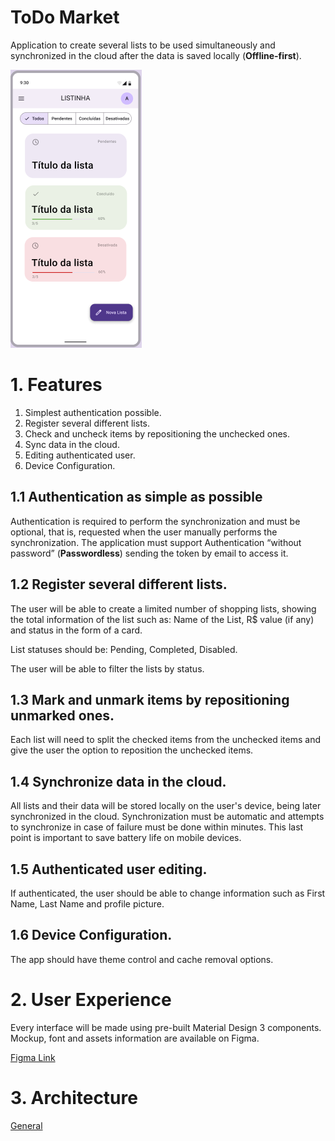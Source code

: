 # ToDo Market

Application to create several lists to be used simultaneously and synchronized in the cloud after the data is saved locally (**Offline-first**).

![image](app.png)

# 1. Features

1. Simplest authentication possible.
2. Register several different lists.
3. Check and uncheck items by repositioning the unchecked ones.
4. Sync data in the cloud.
5. Editing authenticated user.
6. Device Configuration.

## 1.1 Authentication as simple as possible

Authentication is required to perform the synchronization and must be optional, that is, requested when the user manually performs the synchronization.
The application must support Authentication “without password” (**Passwordless**) sending the token by email to access it.

## 1.2 Register several different lists.

The user will be able to create a limited number of shopping lists, showing the total information of the list such as: Name of the List, R$ value (if any) and status in the form of a card.

List statuses should be: Pending, Completed, Disabled.

The user will be able to filter the lists by status.

## 1.3 Mark and unmark items by repositioning unmarked ones.

Each list will need to split the checked items from the unchecked items and give the user the option to reposition the unchecked items.

## 1.4 Synchronize data in the cloud.

All lists and their data will be stored locally on the user's device, being later synchronized in the cloud. Synchronization must be automatic and attempts to synchronize in case of failure must be done within minutes. This last point is important to save battery life on mobile devices.

## 1.5 Authenticated user editing.

If authenticated, the user should be able to change information such as First Name, Last Name and profile picture.

## 1.6 Device Configuration.

The app should have theme control and cache removal options.

# 2. User Experience

Every interface will be made using pre-built Material Design 3 components.
Mockup, font and assets information are available on Figma.

[Figma Link](https://www.figma.com/file/xSoyauWGMb25dsQCBrhPa5/Listinha?node-id=53095%3A27267&t=9eobg3NOs476wXmo-1)

# 3. Architecture

[General](ARCHITECTURE.md)
